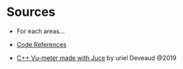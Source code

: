 # Sources

- For each areas...
- [Code References](../code-references.md)

- [C++ Vu-meter made with Juce](https://github.com/KoreTeknology/DSP-FX-Workstation/tree/main/Project/DSP_FX_Workstation/Source) by uriel Deveaud @2019

